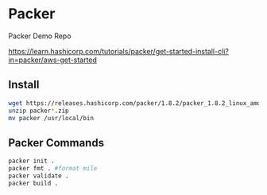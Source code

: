 # Packer
Packer Demo Repo

https://learn.hashicorp.com/tutorials/packer/get-started-install-cli?in=packer/aws-get-started


## Install

```bash
wget https://releases.hashicorp.com/packer/1.8.2/packer_1.8.2_linux_amd64.zip
unzip packer*.zip
mv packer /usr/local/bin
```

## Packer Commands
```bash
packer init .
packer fmt . #format mile
packer validate .
packer build .
```
